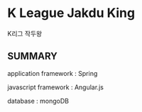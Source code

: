 K League Jakdu King
===================

K리그 작두왕

SUMMARY
-------

application framework : Spring

javascript framework : Angular.js

database : mongoDB
